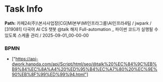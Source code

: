 # Task Info

**Path:** 카페24(주)\본사사업장\[CG]MI본부\MI인프라그룹\AI인프라4팀 / jwpark / [319081] 다국어 AI CS 챗봇 @talk 해지 Full-automation _ 파이썬 코드가 실행될 수 있도록 스케줄 관리 / 2025-09-01_00-00-00

### BPMN
- ["https://api-dwork.hanpda.com/api/Script/html/seo/@talk%20%EC%84%9C%EB%B9%84%EC%8A%A4%20%ED%95%B4%EC%A7%80%20%EC%9E%90%EB%8F%99%ED%99%94.html"]

